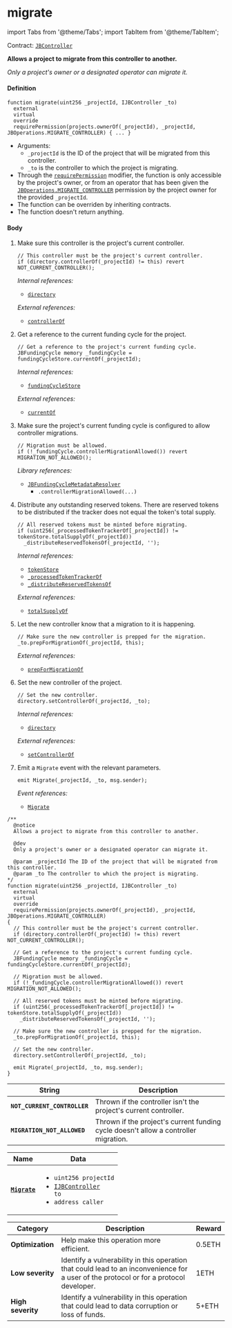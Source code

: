 # migrate

import Tabs from '@theme/Tabs';
import TabItem from '@theme/TabItem';

Contract: [`JBController`](/api/contracts/or-controllers/jbcontroller/README.md)​‌

<Tabs>
<TabItem value="Step by step" label="Step by step">

**Allows a project to migrate from this controller to another.**

_Only a project's owner or a designated operator can migrate it._

#### Definition

```
function migrate(uint256 _projectId, IJBController _to)
  external
  virtual
  override
  requirePermission(projects.ownerOf(_projectId), _projectId, JBOperations.MIGRATE_CONTROLLER) { ... }
```

* Arguments:
  * `_projectId` is the ID of the project that will be migrated from this controller.
  * `_to` is the controller to which the project is migrating.
* Through the [`requirePermission`](/api/contracts/or-abstract/jboperatable/modifiers/requirepermission.md) modifier, the function is only accessible by the project's owner, or from an operator that has been given the [`JBOperations.MIGRATE_CONTROLLER`](/api/libraries/jboperations.md) permission by the project owner for the provided `_projectId`.
* The function can be overriden by inheriting contracts.
* The function doesn't return anything.

#### Body

1.  Make sure this controller is the project's current controller. 

    ```
    // This controller must be the project's current controller.
    if (directory.controllerOf(_projectId) != this) revert NOT_CURRENT_CONTROLLER();
    ```

    _Internal references:_

    * [`directory`](/api/contracts/or-controllers/jbcontroller/properties/directory.md)

    _External references:_

    * [`controllerOf`](/api/contracts/jbdirectory/properties/controllerof.md)
2.  Get a reference to the current funding cycle for the project.

    ```
    // Get a reference to the project's current funding cycle.
    JBFundingCycle memory _fundingCycle = fundingCycleStore.currentOf(_projectId);
    ```

    _Internal references:_

    * [`fundingCycleStore`](/api/contracts/or-controllers/jbcontroller/properties/fundingcyclestore.md)

    _External references:_

    * [`currentOf`](/api/contracts/jbfundingcyclestore/read/currentof.md)
3.  Make sure the project's current funding cycle is configured to allow controller migrations.

    ```
    // Migration must be allowed.
    if (!_fundingCycle.controllerMigrationAllowed()) revert MIGRATION_NOT_ALLOWED();
    ```

    _Library references:_

    * [`JBFundingCycleMetadataResolver`](/api/libraries/jbfundingcyclemetadataresolver.md)
      * `.controllerMigrationAllowed(...)`
4.  Distribute any outstanding reserved tokens. There are reserved tokens to be distributed if the tracker does not equal the token's total supply.

    ```
    // All reserved tokens must be minted before migrating.
    if (uint256(_processedTokenTrackerOf[_projectId]) != tokenStore.totalSupplyOf(_projectId))
      _distributeReservedTokensOf(_projectId, '');
    ```

    _Internal references:_

    * [`tokenStore`](/api/contracts/or-controllers/jbcontroller/properties/tokenstore.md)
    * [`_processedTokenTrackerOf`](/api/contracts/or-controllers/jbcontroller/properties/-_processedtokentrackerof.md)
    * [`_distributeReservedTokensOf`](/api/contracts/or-controllers/jbcontroller/write/-_distributereservedtokensof.md)

    _External references:_

    * [`totalSupplyOf`](/api/contracts/jbtokenstore/read/totalsupplyof.md)
5.  Let the new controller know that a migration to it is happening.

    ```
    // Make sure the new controller is prepped for the migration.
    _to.prepForMigrationOf(_projectId, this);
    ```

    _External references:_

    * [`prepForMigrationOf`](/api/contracts/or-controllers/jbcontroller/write/prepformigrationof.md)
6.  Set the new controller of the project.

    ```
    // Set the new controller.
    directory.setControllerOf(_projectId, _to);
    ```

    _Internal references:_

    * [`directory`](/api/contracts/or-controllers/jbcontroller/properties/directory.md)

    _External references:_

    * [`setControllerOf`](/api/contracts/jbdirectory/write/setcontrollerof.md)
7.  Emit a `Migrate` event with the relevant parameters.

    ```
    emit Migrate(_projectId, _to, msg.sender);
    ```

    _Event references:_

    * [`Migrate`](/api/contracts/or-controllers/jbcontroller/events/migrate.md)

</TabItem>

<TabItem value="Code" label="Code">

```
/**
  @notice
  Allows a project to migrate from this controller to another.

  @dev
  Only a project's owner or a designated operator can migrate it.

  @param _projectId The ID of the project that will be migrated from this controller.
  @param _to The controller to which the project is migrating.
*/
function migrate(uint256 _projectId, IJBController _to)
  external
  virtual
  override
  requirePermission(projects.ownerOf(_projectId), _projectId, JBOperations.MIGRATE_CONTROLLER)
{
  // This controller must be the project's current controller.
  if (directory.controllerOf(_projectId) != this) revert NOT_CURRENT_CONTROLLER();

  // Get a reference to the project's current funding cycle.
  JBFundingCycle memory _fundingCycle = fundingCycleStore.currentOf(_projectId);

  // Migration must be allowed.
  if (!_fundingCycle.controllerMigrationAllowed()) revert MIGRATION_NOT_ALLOWED();

  // All reserved tokens must be minted before migrating.
  if (uint256(_processedTokenTrackerOf[_projectId]) != tokenStore.totalSupplyOf(_projectId))
    _distributeReservedTokensOf(_projectId, '');

  // Make sure the new controller is prepped for the migration.
  _to.prepForMigrationOf(_projectId, this);

  // Set the new controller.
  directory.setControllerOf(_projectId, _to);

  emit Migrate(_projectId, _to, msg.sender);
}
```

</TabItem>

<TabItem value="Errors" label="Errors">

| String                              | Description                                                                         |
| ----------------------------------- | ----------------------------------------------------------------------------------- |
| **`NOT_CURRENT_CONTROLLER`** | Thrown if the controller isn't the project's current controller.                    |
| **`MIGRATION_NOT_ALLOWED`**         | Thrown if the project's current funding cycle doesn't allow a controller migration. |

</TabItem>

<TabItem value="Events" label="Events">

| Name                                                                                | Data                                                                                                                                                                                                                                                                                                                      |
| ----------------------------------------------------------------------------------- | ------------------------------------------------------------------------------------------------------------------------------------------------------------------------------------------------------------------------------------------------------------------------------------------------------------------------- |
| [**`Migrate`**](/api/contracts/or-controllers/jbcontroller/events/migrate.md)                                               | <ul><li><code>uint256 projectId</code></li><li><code>[IJBController](/api/interfaces/ijbcontroller.md) to</code></li><li><code>address caller</code></li></ul>                                                                                                                  |

</TabItem>

<TabItem value="Bug bounty" label="Bug bounty">

| Category          | Description                                                                                                                            | Reward |
| ----------------- | -------------------------------------------------------------------------------------------------------------------------------------- | ------ |
| **Optimization**  | Help make this operation more efficient.                                                                                               | 0.5ETH |
| **Low severity**  | Identify a vulnerability in this operation that could lead to an inconvenience for a user of the protocol or for a protocol developer. | 1ETH   |
| **High severity** | Identify a vulnerability in this operation that could lead to data corruption or loss of funds.                                        | 5+ETH  |

</TabItem>
</Tabs>
